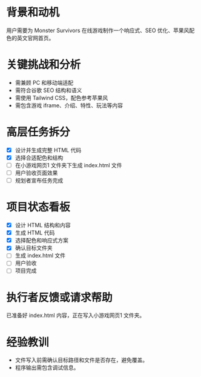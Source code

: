 # 背景和动机
用户需要为 Monster Survivors 在线游戏制作一个响应式、SEO 优化、苹果风配色的英文官网首页。

# 关键挑战和分析
- 需兼顾 PC 和移动端适配
- 需符合谷歌 SEO 结构和语义
- 需使用 Tailwind CSS，配色参考苹果风
- 需包含游戏 iframe、介绍、特性、玩法等内容

# 高层任务拆分
- [x] 设计并生成完整 HTML 代码
- [x] 选择合适配色和结构
- [ ] 在小游戏网页1 文件夹下生成 index.html 文件
- [ ] 用户验收页面效果
- [ ] 规划者宣布任务完成

# 项目状态看板
- [x] 设计 HTML 结构和内容
- [x] 生成 HTML 代码
- [x] 选择配色和响应式方案
- [x] 确认目标文件夹
- [ ] 生成 index.html 文件
- [ ] 用户验收
- [ ] 项目完成

# 执行者反馈或请求帮助
已准备好 index.html 内容，正在写入小游戏网页1 文件夹。

# 经验教训
- 文件写入前需确认目标路径和文件是否存在，避免覆盖。
- 程序输出需包含调试信息。 